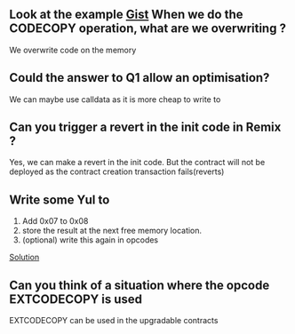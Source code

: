 ## Look at the example [Gist](https://gist.github.com/extropyCoder/4243c0f90e6a6e97006a31f5b9265b94) When we do the CODECOPY operation, what are we overwriting ?

We overwrite code on the memory

## Could the answer to Q1 allow an optimisation?

We can maybe use calldata as it is more cheap to write to

## Can you trigger a revert in the init code in Remix ?

Yes, we can make a revert in the init code. But the contract will not be deployed as the contract creation transaction fails(reverts)

## Write some Yul to
1. Add 0x07 to 0x08
2. store the result at the next free memory location.
3. (optional) write this again in opcodes

 [Solution](./assignment-5/src/SimpleAdd.sol)

 ## Can you think of a situation where the opcode EXTCODECOPY is used 
 EXTCODECOPY can be used in the upgradable contracts